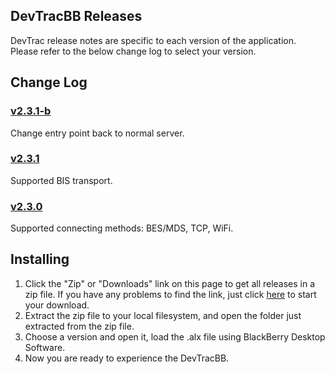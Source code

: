 ## DevTracBB Releases

DevTrac release notes are specific to each version of the application. Please refer to the below change log to select your version.

## Change Log

### [v2.3.1-b](https://github.com/devtrac/releases/tree/master/DevTracBB-v2.3.1-b)

Change entry point back to normal server.

### [v2.3.1](https://github.com/devtrac/releases/tree/master/DevTracBB-v2.3.1)

Supported BIS transport.

### [v2.3.0](https://github.com/devtrac/releases/tree/master/DevTracBB-v2.3.0)

Supported connecting methods: BES/MDS, TCP, WiFi.

## Installing

1. Click the "Zip" or "Downloads" link on this page to get all releases in a zip file. If you have any problems to find the link, just click [here](https://github.com/devtrac/releases/zipball/master) to start your download.
2. Extract the zip file to your local filesystem, and open the folder just extracted from the zip file.
3. Choose a version and open it, load the .alx file using BlackBerry Desktop Software.
4. Now you are ready to experience the DevTracBB.

